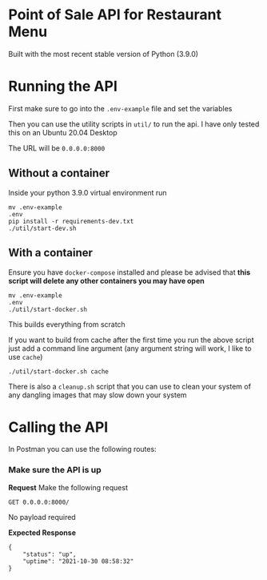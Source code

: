 # Point of Sale API for Restaurant Menu

Built with the most recent stable version of Python (3.9.0)


# Running the API

First make sure to go into the `.env-example` file and set the variables

Then you can use the utility scripts  in `util/` to run the api. I have only tested this on an Ubuntu 20.04 Desktop

The URL will be `0.0.0.0:8000`


## Without a container

Inside your python 3.9.0 virtual environment run

```
mv .env-example
.env
pip install -r requirements-dev.txt
./util/start-dev.sh
```

## With a container

Ensure you have `docker-compose` installed and please be advised that **this script will delete any other containers you may have open**

```
mv .env-example
.env
./util/start-docker.sh
```

This builds everything from scratch

If you want to build from cache after the first time you run the above script just add a command line argument (any argument string will work, I like to use `cache`)

```
./util/start-docker.sh cache
```

There is also a `cleanup.sh` script that you can use to clean your system of any dangling images that may slow down your system


# Calling the API

In Postman you can use the following routes:

### Make sure the API is up

**Request**
Make the following request
```
GET 0.0.0.0:8000/
```

No payload required

**Expected Response**
```
{
    "status": "up",
    "uptime": "2021-10-30 08:58:32"
}
```
